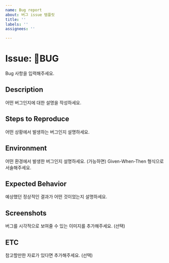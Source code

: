 ```yaml
---
name: Bug report
about: 버그 issue 템플릿
title: ''
labels: ''
assignees: ''

---
```


# Issue: 🐞BUG
Bug 사항을 입력해주세요.

## Description
어떤 버그인지에 대한 설명을 작성하세요.

## Steps to Reproduce
어떤 상황에서 발생하는 버그인지 설명하세요.

## Environment
어떤 환경에서 발생한 버그인지 설명하세요.
(가능하면) Given-When-Then 형식으로 서술해주세요.

## Expected Behavior
예상했던 정상적인 결과가 어떤 것이었는지 설명하세요.

## Screenshots
버그를 시각적으로 보여줄 수 있는 이미지를 추가해주세요. (선택)

## ETC
참고할만한 자료가 있다면 추가해주세요. (선택)
